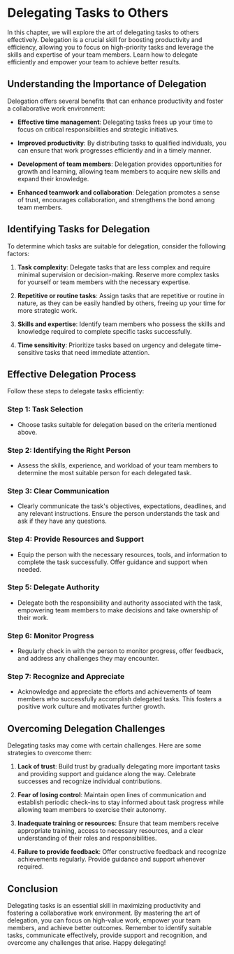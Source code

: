 Delegating Tasks to Others
======================================

In this chapter, we will explore the art of delegating tasks to others effectively. Delegation is a crucial skill for boosting productivity and efficiency, allowing you to focus on high-priority tasks and leverage the skills and expertise of your team members. Learn how to delegate efficiently and empower your team to achieve better results.

Understanding the Importance of Delegation
------------------------------------------

Delegation offers several benefits that can enhance productivity and foster a collaborative work environment:

* **Effective time management**: Delegating tasks frees up your time to focus on critical responsibilities and strategic initiatives.

* **Improved productivity**: By distributing tasks to qualified individuals, you can ensure that work progresses efficiently and in a timely manner.

* **Development of team members**: Delegation provides opportunities for growth and learning, allowing team members to acquire new skills and expand their knowledge.

* **Enhanced teamwork and collaboration**: Delegation promotes a sense of trust, encourages collaboration, and strengthens the bond among team members.

Identifying Tasks for Delegation
--------------------------------

To determine which tasks are suitable for delegation, consider the following factors:

1. **Task complexity**: Delegate tasks that are less complex and require minimal supervision or decision-making. Reserve more complex tasks for yourself or team members with the necessary expertise.

2. **Repetitive or routine tasks**: Assign tasks that are repetitive or routine in nature, as they can be easily handled by others, freeing up your time for more strategic work.

3. **Skills and expertise**: Identify team members who possess the skills and knowledge required to complete specific tasks successfully.

4. **Time sensitivity**: Prioritize tasks based on urgency and delegate time-sensitive tasks that need immediate attention.

Effective Delegation Process
----------------------------

Follow these steps to delegate tasks efficiently:

### Step 1: Task Selection

* Choose tasks suitable for delegation based on the criteria mentioned above.

### Step 2: Identifying the Right Person

* Assess the skills, experience, and workload of your team members to determine the most suitable person for each delegated task.

### Step 3: Clear Communication

* Clearly communicate the task's objectives, expectations, deadlines, and any relevant instructions. Ensure the person understands the task and ask if they have any questions.

### Step 4: Provide Resources and Support

* Equip the person with the necessary resources, tools, and information to complete the task successfully. Offer guidance and support when needed.

### Step 5: Delegate Authority

* Delegate both the responsibility and authority associated with the task, empowering team members to make decisions and take ownership of their work.

### Step 6: Monitor Progress

* Regularly check in with the person to monitor progress, offer feedback, and address any challenges they may encounter.

### Step 7: Recognize and Appreciate

* Acknowledge and appreciate the efforts and achievements of team members who successfully accomplish delegated tasks. This fosters a positive work culture and motivates further growth.

Overcoming Delegation Challenges
--------------------------------

Delegating tasks may come with certain challenges. Here are some strategies to overcome them:

1. **Lack of trust**: Build trust by gradually delegating more important tasks and providing support and guidance along the way. Celebrate successes and recognize individual contributions.

2. **Fear of losing control**: Maintain open lines of communication and establish periodic check-ins to stay informed about task progress while allowing team members to exercise their autonomy.

3. **Inadequate training or resources**: Ensure that team members receive appropriate training, access to necessary resources, and a clear understanding of their roles and responsibilities.

4. **Failure to provide feedback**: Offer constructive feedback and recognize achievements regularly. Provide guidance and support whenever required.

Conclusion
----------

Delegating tasks is an essential skill in maximizing productivity and fostering a collaborative work environment. By mastering the art of delegation, you can focus on high-value work, empower your team members, and achieve better outcomes. Remember to identify suitable tasks, communicate effectively, provide support and recognition, and overcome any challenges that arise. Happy delegating!

